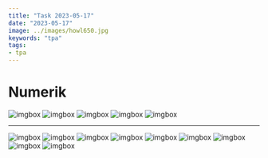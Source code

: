 ```yaml
---
title: "Task 2023-05-17"
date: "2023-05-17"
image: ../images/howl650.jpg
keywords: "tpa"
tags:
- tpa
---
```

# Numerik

<img src="https://images2.imgbox.com/c8/1e/z2kd392B_o.png" alt="imgbox"/>

<img src="https://images2.imgbox.com/0f/ae/Wbv6Bpn6_o.png" alt="imgbox"/>

<img src="https://images2.imgbox.com/93/fd/C23KsMS7_o.png" alt="imgbox"/>

<img src="https://images2.imgbox.com/3c/06/wSqxHOfv_o.png" alt="imgbox"/>

<img src="https://images2.imgbox.com/96/81/YnE7lUIV_o.png" alt="imgbox"/>

---

<img src="https://images2.imgbox.com/39/4e/2AVDVLo5_o.png" alt="imgbox"/>

<img src="https://images2.imgbox.com/39/ec/Zpp1vr7O_o.png" alt="imgbox"/>

<img src="https://images2.imgbox.com/3d/0d/r7x1WmSn_o.png" alt="imgbox"/>

<img src="https://images2.imgbox.com/d8/f0/T1C0omgy_o.png" alt="imgbox"/>

<img src="https://images2.imgbox.com/57/fb/d3E3fJBc_o.png" alt="imgbox"/>

<img src="https://images2.imgbox.com/34/ab/NDHEHHgV_o.png" alt="imgbox"/>

<img src="https://images2.imgbox.com/dd/05/VvYM1SCv_o.png" alt="imgbox"/>

<img src="https://images2.imgbox.com/fe/3d/w2xZxQOF_o.png" alt="imgbox"/>

<img src="https://images2.imgbox.com/81/6e/cgO9wGFV_o.png" alt="imgbox"/>



